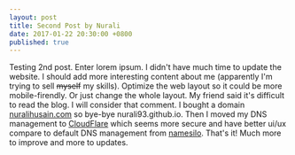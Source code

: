 ```yaml
---
layout: post
title: Second Post by Nurali
date: 2017-01-22 20:30:00 +0800
published: true
---
```


Testing 2nd post. Enter lorem ipsum. I didn't have much time to update the website. I should add more interesting content about me (apparently I'm trying to sell ~~myself~~ my skills). Optimize the web layout so it could be more mobile-firendly. Or just change the whole layout. My friend said it's difficult to read the blog. I will consider that comment. I bought a domain [nuralihusain.com](http://nuralihusain.com) so bye-bye nurali93.github.io. Then I moved my DNS management to [CloudFlare](https://www.cloudflare.com/) which seems more secure and have better ui/ux compare to default DNS management from [namesilo](https://www.namesilo.com/). That's it! Much more to improve and more to updates.
